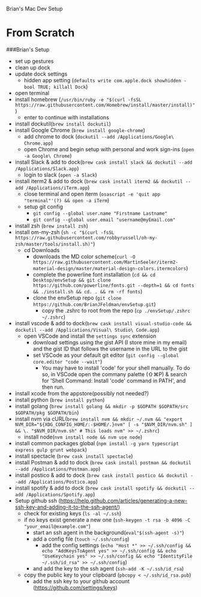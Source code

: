 Brian's Mac Dev Setup

# From Scratch

###Brian's Setup

- set up gestures
- clean up dock
- update dock settings
  - hidden app setting (`defaults write com.apple.dock showhidden -bool TRUE; killall Dock`)
- open terminal
- install homebrew (`/usr/bin/ruby -e "$(curl -fsSL https://raw.githubusercontent.com/Homebrew/install/master/install)"`)
  - enter to continue with installations
- install dockutil(`brew install dockutil`)
- install Google Chrome (`brew install google-chrome`)
  - add chrome to dock (`dockutil --add /Applications/Google\ Chrome.app`)
  - open Chrome and begin setup with personal and work sign-ins (`open -a Google\ Chrome`)
- install Slack & add to dock(`brew cask install slack && dockutil --add /Applications/Slack.app`)
  - login to slack (`open -a Slack`)
- install iterm2 & add to dock (`brew cask install iterm2 && dockutil --add /Applications/iTerm.app`)
  - close terminal and open iterm (`osascript -e 'quit app "terminal"'(?) && open -a iTerm`)
  - setup git config
    - `git config --global user.name "Firstname Lastname"`
    - `git config --global user.email "username@myEmail.com"`
- install zsh (`brew install zsh`)
- install om-my-zsh (`sh -c "$(curl -fsSL https://raw.githubusercontent.com/robbyrussell/oh-my-zsh/master/tools/install.sh)"`)
  - cd Downloads
    - downloads the MD color scheme(`curl -O https://raw.githubusercontent.com/MartinSeeler/iterm2-material-design/master/material-design-colors.itermcolors`)
    - complete the powerline font installation (`cd && cd Desktop/envSetup && git clone https://github.com/powerline/fonts.git --depth=1 && cd fonts && ./install.sh && cd. . && rm -rf fonts`)
    - clone the envSetup repo (`git clone https://github.com/BrianJFeldman/envSetup.git`)
      - copy the .zshrc to root from the repo (`cp ./envSetup/.zshrc ~/.zshrc`)
- install vscode & add to dock(`brew cask install visual-studio-code && dockutil --add /Applications/Visual\ Studio\ Code.app`)
  - open VSCode and install the `settings sync` extension
    - download settings using the gist API (I store mine in my email) and the gist ID that follows the username in the URL to the gist
    - set VSCode as your default git editor (`git config --global core.editor "code --wait"`)
      - You may have to install 'code' for your shell manually. To do so, in VSCode open the commany palette (⇧⌘P) & search for 'Shell Command: Install 'code' command in PATH', and then run.
- install xcode from the appstore(possibly not needed?)
- install python (`brew install python`)
- install golang (`brew install golang && mkdir -p $GOPATH $GOPATH/src $GOPATH/pkg $GOPATH/bin`)
- install nvm via cURL(`brew install nvm && mkdir ~/.nvm && "export NVM_DIR="${XDG_CONFIG_HOME/:-$HOME/.}nvm" [ -s "$NVM_DIR/nvm.sh" ] && \. "$NVM_DIR/nvm.sh" # This loads nvm" >> ~/.zshrc`)
  - install node(`nvm install node && nvm use node`)
- install common packages global (`npm install -g yarn typescript express gulp grunt webpack`)
- install spectacle (`brew cask install spectacle`)
- install Postman & add to dock (`brew cask install postman && dockutil --add /Applications/Postman.app`)
- install postico & add to dock (`brew cask install postico && dockutil --add /Applications/Postico.app`)
- install spotify & add to dock (`brew cask install spotify && dockutil --add /Applications/Spotify.app`)
- Setup github ssh (https://help.github.com/articles/generating-a-new-ssh-key-and-adding-it-to-the-ssh-agent/)
  - check for existing keys (`ls -al ~/.ssh`)
  - if no keys exist generate a new one (`ssh-keygen -t rsa -b 4096 -C "your_email@example.com"`)
    - start an ssh agent in the background(`eval"$(ssh-agent -s)"`)
    - add a config file (`touch ~/.ssh/config`)
      - add the config settings (`echo "Host *" >> ~/.ssh/config && echo "AddKeysToAgent yes" >> ~/.ssh/config && echo "UseKeychain yes" >> ~/.ssh/config && echo "IdentityFile ~/.ssh/id_rsa" >> ~/.ssh/config`)
    - and add the key to the ssh agent (`ssh-add -K ~/.ssh/id_rsa`)
  - copy the public key to your clipboard (`pbcopy < ~/.ssh/id_rsa.pub`)
    - add the ssh key to your github account (https://github.com/settings/keys)
